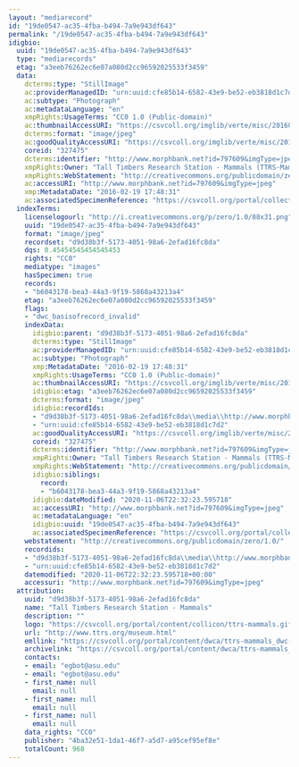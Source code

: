 ```yaml
---
layout: "mediarecord"
id: "19de0547-ac35-4fba-b494-7a9e943df643"
permalink: "/19de0547-ac35-4fba-b494-7a9e943df643"
idigbio:
  uuid: "19de0547-ac35-4fba-b494-7a9e943df643"
  type: "mediarecords"
  etag: "a3eeb76262ec6e07a080d2cc96592025533f3459"
  data:
    dcterms:type: "StillImage"
    ac:providerManagedID: "urn:uuid:cfe85b14-6582-43e9-be52-eb3818d1c7d2"
    ac:subtype: "Photograph"
    ac:metadataLanguage: "en"
    xmpRights:UsageTerms: "CC0 1.0 (Public-domain)"
    ac:thumbnailAccessURI: "https://csvcoll.org/imglib/verte/misc/201602/wwwmorphbank_1455934024_tn.jpg"
    dcterms:format: "image/jpeg"
    ac:goodQualityAccessURI: "https://csvcoll.org/imglib/verte/misc/201602/wwwmorphbank_1455934024_web.jpg"
    coreid: "327475"
    dcterms:identifier: "http://www.morphbank.net?id=797609&imgType=jpeg"
    xmpRights:Owner: "Tall Timbers Research Station - Mammals (TTRS-Mammals)"
    xmpRights:WebStatement: "http://creativecommons.org/publicdomain/zero/1.0/"
    ac:accessURI: "http://www.morphbank.net?id=797609&imgType=jpeg"
    xmp:MetadataDate: "2016-02-19 17:48:31"
    ac:associatedSpecimenReference: "https://csvcoll.org/portal/collections/individual/index.php?occid=327475"
  indexTerms:
    licenselogourl: "http://i.creativecommons.org/p/zero/1.0/88x31.png"
    uuid: "19de0547-ac35-4fba-b494-7a9e943df643"
    format: "image/jpeg"
    recordset: "d9d38b3f-5173-4051-98a6-2efad16fc8da"
    dqs: 0.45454545454545453
    rights: "CC0"
    mediatype: "images"
    hasSpecimen: true
    records:
    - "b6043178-bea3-44a3-9f19-5868a43213a4"
    etag: "a3eeb76262ec6e07a080d2cc96592025533f3459"
    flags:
    - "dwc_basisofrecord_invalid"
    indexData:
      idigbio:parent: "d9d38b3f-5173-4051-98a6-2efad16fc8da"
      dcterms:type: "StillImage"
      ac:providerManagedID: "urn:uuid:cfe85b14-6582-43e9-be52-eb3818d1c7d2"
      ac:subtype: "Photograph"
      xmp:MetadataDate: "2016-02-19 17:48:31"
      xmpRights:UsageTerms: "CC0 1.0 (Public-domain)"
      ac:thumbnailAccessURI: "https://csvcoll.org/imglib/verte/misc/201602/wwwmorphbank_1455934024_tn.jpg"
      idigbio:etag: "a3eeb76262ec6e07a080d2cc96592025533f3459"
      dcterms:format: "image/jpeg"
      idigbio:recordIds:
      - "d9d38b3f-5173-4051-98a6-2efad16fc8da\\media\\http://www.morphbank.net?id=797609&imgtype=jpeg"
      - "urn:uuid:cfe85b14-6582-43e9-be52-eb3818d1c7d2"
      ac:goodQualityAccessURI: "https://csvcoll.org/imglib/verte/misc/201602/wwwmorphbank_1455934024_web.jpg"
      coreid: "327475"
      dcterms:identifier: "http://www.morphbank.net?id=797609&imgType=jpeg"
      xmpRights:Owner: "Tall Timbers Research Station - Mammals (TTRS-Mammals)"
      xmpRights:WebStatement: "http://creativecommons.org/publicdomain/zero/1.0/"
      idigbio:siblings:
        record:
        - "b6043178-bea3-44a3-9f19-5868a43213a4"
      idigbio:dateModified: "2020-11-06T22:32:23.595718"
      ac:accessURI: "http://www.morphbank.net?id=797609&imgType=jpeg"
      ac:metadataLanguage: "en"
      idigbio:uuid: "19de0547-ac35-4fba-b494-7a9e943df643"
      ac:associatedSpecimenReference: "https://csvcoll.org/portal/collections/individual/index.php?occid=327475"
    webstatement: "http://creativecommons.org/publicdomain/zero/1.0/"
    recordids:
    - "d9d38b3f-5173-4051-98a6-2efad16fc8da\\media\\http://www.morphbank.net?id=797609&imgtype=jpeg"
    - "urn:uuid:cfe85b14-6582-43e9-be52-eb3818d1c7d2"
    datemodified: "2020-11-06T22:32:23.595718+00:00"
    accessuri: "http://www.morphbank.net?id=797609&imgType=jpeg"
  attribution:
    uuid: "d9d38b3f-5173-4051-98a6-2efad16fc8da"
    name: "Tall Timbers Research Station - Mammals"
    description: ""
    logo: "https://csvcoll.org/portal/content/collicon/ttrs-mammals.gif"
    url: "http://www.ttrs.org/museum.html"
    emllink: "https://csvcoll.org/portal/content/dwca/ttrs-mammals_dwc-a.eml"
    archivelink: "https://csvcoll.org/portal/content/dwca/ttrs-mammals_dwc-a.zip"
    contacts:
    - email: "egbot@asu.edu"
    - email: "egbot@asu.edu"
    - first_name: null
      email: null
    - first_name: null
      email: null
    - first_name: null
      email: null
    data_rights: "CC0"
    publisher: "4ba32e51-1da1-46f7-a5d7-a95cef95ef8e"
    totalCount: 968
---
```

